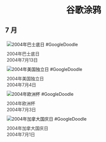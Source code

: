 
<h1 align="center"> 谷歌涂鸦 </h1>




## 7 月

<div class="image">


<img src="https:https://lh3.googleusercontent.com/qr9qjrCIpxFeuF6i5AanLHGA58-CmVOSnnbOiCb04vhvxecHPdoHFMk7CptvaAdRguTyQNyOSV2TJK6ncDnSwYhqW3Yfru3t89oapmpJHw=s660" alt="2004年巴士底日 #GoogleDoodle" style="margin: 5px"/>
<div class="info" style="font-size: 14px; color:#333333; margin:5px"><div class="title">2004年巴士底日</div><div class="date">2004年7月13日</div></div>

<img src="https://www.google.com/logos/2004/july4th04.gif" alt="2004年美国独立日 #GoogleDoodle" style="margin: 5px"/>
<div class="info" style="font-size: 14px; color:#333333; margin:5px"><div class="title">2004年美国独立日</div><div class="date">2004年7月4日</div></div>

<img src="https://www.google.com/logos/2004/euro2004gr.gif" alt="2004年欧洲杯 #GoogleDoodle" style="margin: 5px"/>
<div class="info" style="font-size: 14px; color:#333333; margin:5px"><div class="title">2004年欧洲杯</div><div class="date">2004年7月3日</div></div>

<img src="https://www.google.com/logos/2004/canada_day04.gif" alt="2004年加拿大国庆日 #GoogleDoodle" style="margin: 5px"/>
<div class="info" style="font-size: 14px; color:#333333; margin:5px"><div class="title">2004年加拿大国庆日</div><div class="date">2004年7月1日</div></div>

</div>








